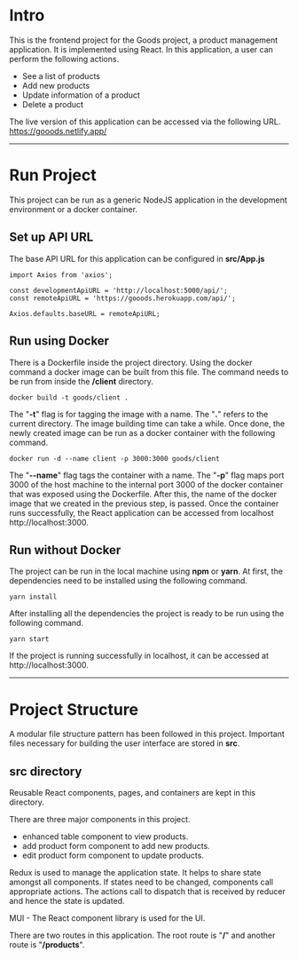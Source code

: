 # Intro

This is the frontend project for the Goods project, a product management application. It is implemented using React. In this application, a user can perform the following actions.

- See a list of products
- Add new products
- Update information of a product
- Delete a product

The live version of this application can be accessed via the following URL.
https://gooods.netlify.app/

---

# Run Project

This project can be run as a generic NodeJS application in the development environment or a docker container.

## Set up API URL

The base API URL for this application can be configured in **src/App.js**

```
import Axios from 'axios';

const developmentApiURL = 'http://localhost:5000/api/';
const remoteApiURL = 'https://gooods.herokuapp.com/api/';

Axios.defaults.baseURL = remoteApiURL;
```

## Run using Docker

There is a Dockerfile inside the project directory. Using the docker command a docker image can be built from this file. The command needs to be run from inside the **/client** directory.

```
docker build -t goods/client .
```

The "**-t**" flag is for tagging the image with a name. The "**.**" refers to the current directory. The image building time can take a while. Once done, the newly created image can be run as a docker container with the following command.

```
docker run -d --name client -p 3000:3000 goods/client
```

The "**--name**" flag tags the container with a name. The "**-p**" flag maps port 3000 of the host machine to the internal port 3000 of the docker container that was exposed using the Dockerfile. After this, the name of the docker image that we created in the previous step, is passed. Once the container runs successfully, the React application can be accessed from localhost http://localhost:3000.

## Run without Docker

The project can be run in the local machine using **npm** or **yarn**. At first, the dependencies need to be installed using the following command.

```
yarn install
```

After installing all the dependencies the project is ready to be run using the following command.

```
yarn start
```

If the project is running successfully in localhost, it can be accessed at http://localhost:3000.

---

# Project Structure

A modular file structure pattern has been followed in this project. Important files necessary for building the user interface are stored in **src**.

## src directory

Reusable React components, pages, and containers are kept in this directory.

There are three major components in this project.

- enhanced table component to view products.
- add product form component to add new products.
- edit product form component to update products.

Redux is used to manage the application state. It helps to share state amongst all components. If states need to be changed, components call appropriate actions. The actions call to dispatch that is received by reducer and hence the state is updated.

MUI - The React component library is used for the UI.

There are two routes in this application. The root route is "**/**" and another route is "**/products**".
